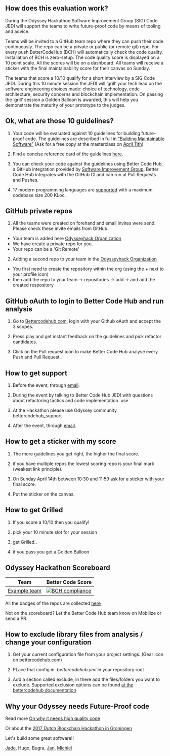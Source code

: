 ## How does this evaluation work?

During the Odyssey Hackathon Software Improvement Group (SIG) Code JEDI will support the teams to write future-proof code by means of tooling and advice.

Teams will be invited to a GitHub team repo where they can push their code continuously. The repo can be a private or public (or remote git) repo. For every push BetterCodeHub (BCH) will automatically check the code quality. Installation of BCH is zero-setup. The code quality score is displayed on a 10 point scale. All the scores will be on a dashboard. All teams will receive a sticker with the final maintainability score for their canvas on Sunday. 

The teams that score a 10/10 qualify for a short interview by a SIG Code JEDI. During this 10 minute session the JEDI will ‘grill’ your tech lead on the software engineering choices made: choice of technology, code architecture, security concerns and blockchain implementation. On passing the ‘grill’ session a Golden Balloon is awarded, this will help you demonstrate the maturity of your prototype to the judges.

## Ok, what are those 10 guidelines?

1. Your code will be evaluated against 10 guidelines for building future-proof code. The guidelines are described in full in [“Building Maintainable Software”](http://shop.oreilly.com/product/0636920049159.do) (Ask for a free copy at the masterclass on [April 11th](https://Odysseyhack.github.io/masterclass))

2. Find a concise reference card of the guidelines [here](https://cdn-images-1.medium.com/max/1200/1*TS-ZTeI7sQS7dy_AlMqSXQ.png).

3. You can check your code against the guidelines using Better Code Hub, a GitHub integration provided by [Software Improvement Group](https://www.sig.eu). Better Code Hub integrates with the GitHub CI and can run at Pull Requests and Pushes.

4. 17 modern programming languages are [supported](https://bettercodehub.com/docs/configuration-manual) with a maximum codebase size 200 KLoc.


## GitHub private repos

1. All the teams were created on forehand and email invites were send. Please check these invite emails from GitHub.

- Your team is added here [Odysseyhack Organization](https://github.com/odysseyhack)
- We have create a private repo for you.
- Your repo can be a 'Git Remote'

2. Adding a second repo to your team in the [Odysseyhack Organization](https://github.com/odysseyhack)

- You first need to create the repository within the org (using the + next to your profile icon) 
- then add the repo to your team -> repositories -> add -> and add the created respository

## GitHub oAuth to login to Better Code Hub and run analysis

1. Go to [Bettercodehub.com](https://bettercodehub.com), login with your Github oAuth and accept the 3 scopes. 

2. Press play and get instant feedback on the guidelines and pick refactor candidates.

3. Click on the Pull request icon to make Better Code Hub analyse every Push and Pull Request.


## How to get support

1. Before the event, through [email](mailto:bettercodehub@sig.eu).

2. During the event by talking to Better Code Hub JEDI with questions about refactoring tactics and code implementation. use 

3. At the Hackathon please use Odyssey community bettercodehub_support 

4. After the event, through [email](mailto:bettercodehub@sig.eu).


## How to get a sticker with my score 

1. The more guidelines you get right, the higher the final score.

2. if you have multiple repos the lowest scoring repo is your final mark (weakest link principle).

3. On Sunday April 14th between 10:30 and 11:59 ask for a sticker with your final score.

4. Put the sticker on the canvas.


## How to get Grilled

1. If you score a 10/10 then you qualify!

2. pick your 10 minute slot for your session

3. get Grilled..

4. if you pass you get a Golden Balloon



## Odyssey Hackathon Scoreboard

Team | Better Code Score
--- | ---
[Example team ](https://github.com/dbh17-abraxas/ShareEverythingWeb) | [![BCH compliance](https://bettercodehub.com/edge/badge/dbh17-abraxas/ShareEverythingWeb)](https://bettercodehub.com)

All the badges of the repos are collected [here](https://odysseyhack.github.io/bch-scoreboard)

Not on the scoreboard? Let the Better Code Hub team know on Mobilize or send a PR.


## How to exclude library files from analysis / change your configuration

1. Get your current configuration file from your project settings. (Gear icon on bettercodehub.com)

2. PLace that config in _.bettercodehub.yml_ in your repository root

3. Add a section called exclude, in there add the files/folders you want to exclude. Supported exclusion options can be found [at the bettercodehub documentation](https://bettercodehub.com/docs/configuration-manual)


## Why your Odyssey needs Future-Proof code

Read more [On why it needs high quality code ](https://medium.com/@jstvssr/why-blockchain-needs-future-proof-code-cb09b39175e1#.bqfmcig55)

Or about the [2017 Dutch Blockchain Hackathon in Groningen](https://dev.to/jstvssr/how-a-hackathon-appreciates-quality-code)


Let's build some great software!!

[Jade](https://github.com/jadeheiligers), Hugo, Bugra, [Jan](https://github.com/janlaan), [Michiel](https://github.com/michielcuijpers)

